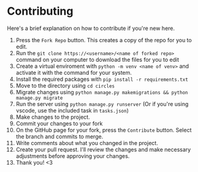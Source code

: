 # Contributing
Here's a brief explanation on how to contribute if you're new here.
1. Press the `Fork Repo` button. This creates a copy of the repo for you to edit.
2. Run the `git clone https://<username>/<name of forked repo>` command on your computer to download the files for you to edit
3. Create a virtual enviroment with `python -m venv <name of venv>` and activate it with the command for your system.
4. Install the required packages with `pip install -r requirements.txt`
5. Move to the directory using `cd circles`
6. Migrate changes using `python manage.py makemigrations && python manage.py migrate`
7. Run the server using `python manage.py runserver` (Or if you're using vscode, use the included task in `tasks.json`)
8. Make changes to the project.
9. Commit your changes to your fork
10. On the GitHub page for your fork, press the `Contribute` button. Select the branch and commits to merge.
11. Write comments about what you changed in the project.
12. Create your pull request. I'll review the changes and make necessary adjustments before approving your changes.
13. Thank you! <3
